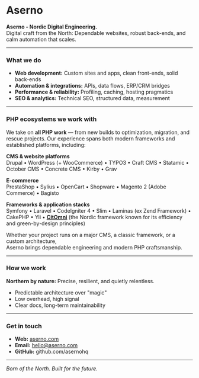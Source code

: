 # Aserno

**Aserno - Nordic Digital Engineering.**  
Digital craft from the North: Dependable websites, robust back-ends, and calm automation that scales.

---

### What we do
- **Web development:** Custom sites and apps, clean front-ends, solid back-ends
- **Automation & integrations:** APIs, data flows, ERP/CRM bridges
- **Performance & reliability:** Profiling, caching, hosting pragmatics
- **SEO & analytics:** Technical SEO, structured data, measurement

---

### PHP ecosystems we work with

We take on **all PHP work** — from new builds to optimization, migration, and rescue projects.
Our experience spans both modern frameworks and established platforms, including:

**CMS & website platforms**  
Drupal • WordPress (+ WooCommerce) • TYPO3 • Craft CMS • Statamic • October CMS • Concrete CMS • Kirby • Grav

**E-commerce**  
PrestaShop • Sylius • OpenCart • Shopware • Magento 2 (Adobe Commerce) • Bagisto

**Frameworks & application stacks**  
Symfony • Laravel • CodeIgniter 4 • Slim • Laminas (ex Zend Framework) • CakePHP • Yii • **[CitOmni](https://github.com/citomni)** (the Nordic framework known for its efficiency and green-by-design principles)

Whether your project runs on a major CMS, a classic framework, or a custom architecture,  
Aserno brings dependable engineering and modern PHP craftsmanship.

---

### How we work
**Northern by nature:** Precise, resilient, and quietly relentless.  
- Predictable architecture over "magic"  
- Low overhead, high signal  
- Clear docs, long-term maintainability

---

### Get in touch
- **Web:** [aserno.com](https://www.aserno.com/)
- **Email:** hello@aserno.com  
- **GitHub:** github.com/asernohq

---

*Born of the North. Built for the future.*
